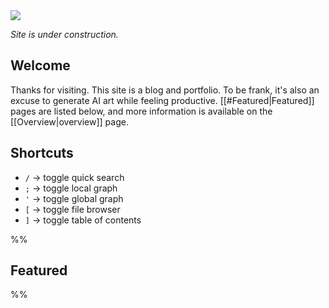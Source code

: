 <img src="https://i.redd.it/7jjfah4tbkja1.jpg" class="header-image">

*Site is under construction.*

## Welcome
Thanks for visiting. This site is a blog and portfolio. To be frank, it's also an excuse to generate AI art while feeling productive. [[#Featured|Featured]] pages are listed below, and more information is available on the [[Overview|overview]] page.

## Shortcuts
- `/` -> toggle quick search
- `;` -> toggle local graph
- `'` -> toggle global graph
- `[` -> toggle file browser
- `]` -> toggle table of contents

%%
## Featured

%%